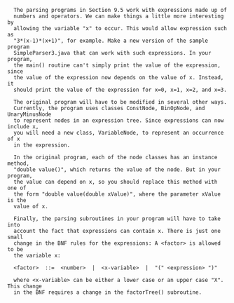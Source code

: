       The parsing programs in Section 9.5 work with expressions made up of 
      numbers and operators. We can make things a little more interesting by 
      allowing the variable "x" to occur. This would allow expression such as 
      "3*(x-1)*(x+1)", for example. Make a new version of the sample program 
      SimpleParser3.java that can work with such expressions. In your program, 
      the main() routine can't simply print the value of the expression, since 
      the value of the expression now depends on the value of x. Instead, it 
      should print the value of the expression for x=0, x=1, x=2, and x=3.

      The original program will have to be modified in several other ways. 
	  Currently, the program uses classes ConstNode, BinOpNode, and UnaryMinusNode 
	  to represent nodes in an expression tree. Since expressions can now include x, 
	  you will need a new class, VariableNode, to represent an occurrence of x 
	  in the expression.

      In the original program, each of the node classes has an instance method, 
	  "double value()", which returns the value of the node. But in your program, 
	  the value can depend on x, so you should replace this method with one of 
	  the form "double value(double xValue)", where the parameter xValue is the 
	  value of x.

      Finally, the parsing subroutines in your program will have to take into 
	  account the fact that expressions can contain x. There is just one small 
	  change in the BNF rules for the expressions: A <factor> is allowed to be 
	  the variable x:

      <factor>  ::=  <number>  |  <x-variable>  |  "(" <expression> ")"

      where <x-variable> can be either a lower case or an upper case "X". This change
	  in the BNF requires a change in the factorTree() subroutine.
